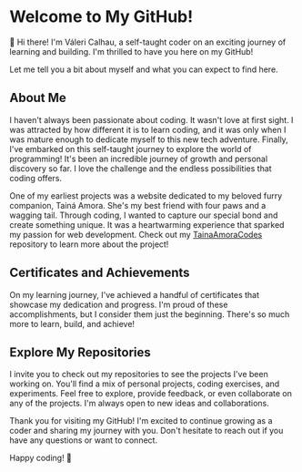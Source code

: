 # Welcome to My GitHub!

👋 Hi there! I'm Váleri Calhau, a self-taught coder on an exciting journey of learning and building. I'm thrilled to have you here on my GitHub!

Let me tell you a bit about myself and what you can expect to find here.

## About Me

I haven't always been passionate about coding. It wasn't love at first sight. I was attracted by how different it is to learn coding, and it was only when I was mature enough to dedicate myself to this new tech adventure. Finally, I've embarked on this self-taught journey to explore the world of programming! It's been an incredible journey of growth and personal discovery so far. I love the challenge and the endless possibilities that coding offers.

One of my earliest projects was a website dedicated to my beloved furry companion, Tainá Amora. She's my best friend with four paws and a wagging tail. Through coding, I wanted to capture our special bond and create something unique. It was a heartwarming experience that sparked my passion for web development.
Check out my [TainaAmoraCodes](https://github.com/valeridev/TainaAmoraCodes) repository to learn more about the project!

## Certificates and Achievements

On my learning journey, I've achieved a handful of certificates that showcase my dedication and progress. I'm proud of these accomplishments, but I consider them just the beginning. There's so much more to learn, build, and achieve!

## Explore My Repositories

I invite you to check out my repositories to see the projects I've been working on. You'll find a mix of personal projects, coding exercises, and experiments. Feel free to explore, provide feedback, or even collaborate on any of the projects. I'm always open to new ideas and collaborations.

Thank you for visiting my GitHub! I'm excited to continue growing as a coder and sharing my journey with you. Don't hesitate to reach out if you have any questions or want to connect.

Happy coding! 🚀

